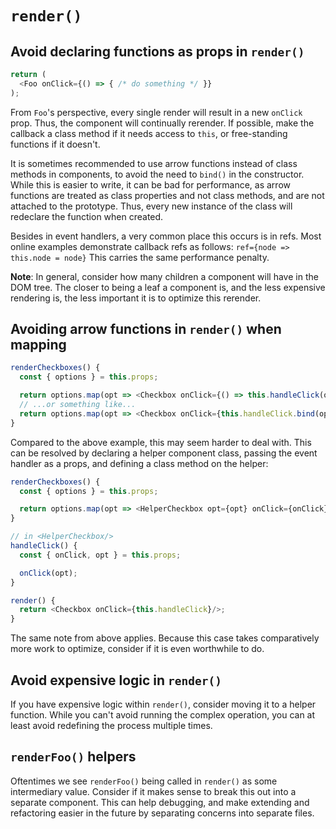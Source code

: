 # `render()`

## Avoid declaring functions as props in `render()`

```javascript
return (
  <Foo onClick={() => { /* do something */ }}
);
```

From `Foo`'s perspective, every single render will result in a new `onClick` prop. Thus, the component will continually rerender. If possible, make the callback a class method if it needs access to `this`, or free-standing functions if it doesn't.

It is sometimes recommended to use arrow functions instead of class methods in components, to avoid the need to `bind()` in the constructor. While this is easier to write, it can be bad for performance, as arrow functions are treated as class properties and not class methods, and are not attached to the prototype. Thus, every new instance of the class will redeclare the function when created.

Besides in event handlers, a very common place this occurs is in refs. Most online examples demonstrate callback refs as follows: `ref={node => this.node = node}` This carries the same performance penalty.

**Note**: In general, consider how many children a component will have in the DOM tree. The closer to being a leaf a component is, and the less expensive rendering is, the less important it is to optimize this rerender.

## Avoiding arrow functions in `render()` when mapping

```javascript
renderCheckboxes() {
  const { options } = this.props;

  return options.map(opt => <Checkbox onClick={() => this.handleClick(opt)}/>);
  // ...or something like...
  return options.map(opt => <Checkbox onClick={this.handleClick.bind(opt)}/>);
}
```

Compared to the above example, this may seem harder to deal with. This can be resolved by declaring a helper component class, passing the event handler as a props, and defining a class method on the helper:

```javascript
renderCheckboxes() {
  const { options } = this.props;

  return options.map(opt => <HelperCheckbox opt={opt} onClick={onClick});
}

// in <HelperCheckbox/>
handleClick() {
  const { onClick, opt } = this.props;

  onClick(opt);
}

render() {
  return <Checkbox onClick={this.handleClick}/>;
}
```

The same note from above applies. Because this case takes comparatively more work to optimize, consider if it is even worthwhile to do.

## Avoid expensive logic in `render()`

If you have expensive logic within `render()`, consider moving it to a helper function. While you can't avoid running the complex operation, you can at least avoid redefining the process multiple times.

## `renderFoo()` helpers

Oftentimes we see `renderFoo()` being called in `render()` as some intermediary value. Consider if it makes sense to break this out into a separate component. This can help debugging, and make extending and refactoring easier in the future by separating concerns into separate files.